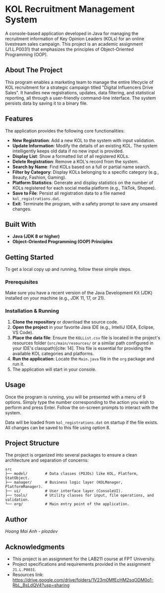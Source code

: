 # KOL Recruitment Management System

A console-based application developed in Java for managing the recruitment information of Key Opinion Leaders (KOLs) for an online livestream sales campaign. This project is an academic assignment (J1.L.P0031) that emphasizes the principles of Object-Oriented Programming (OOP).

## About The Project

This program enables a marketing team to manage the entire lifecycle of KOL recruitment for a strategic campaign titled "Digital Influencers Drive Sales". It handles new registrations, updates, data filtering, and statistical reporting, all through a user-friendly command-line interface. The system persists data by saving it to a binary file.

## Features

The application provides the following core functionalities:

  * **New Registration**: Add a new KOL to the system with input validation.
  * **Update Information**: Modify the details of an existing KOL. The system intelligently keeps old data if no new input is provided.
  * **Display List**: Show a formatted list of all registered KOLs.
  * **Delete Registration**: Remove a KOL's record from the system.
  * **Search by Name**: Find KOLs based on a full or partial name search.
  * **Filter by Category**: Display KOLs belonging to a specific category (e.g., Beauty, Fashion, Gaming).
  * **Platform Statistics**: Generate and display statistics on the number of KOLs registered for each social media platform (e.g., TikTok, Shopee).
  * **Save to File**: Persist all registration data to a file named `kol_registrations.dat`.
  * **Exit**: Terminate the program, with a safety prompt to save any unsaved changes.

## Built With

  * **Java (JDK 8 or higher)**
  * **Object-Oriented Programming (OOP) Principles**

## Getting Started

To get a local copy up and running, follow these simple steps.

### Prerequisites

Make sure you have a recent version of the Java Development Kit (JDK) installed on your machine (e.g., JDK 11, 17, or 21).

### Installation & Running

1.  **Clone the repository** or download the source code.
2.  **Open the project** in your favorite Java IDE (e.g., IntelliJ IDEA, Eclipse, VS Code).
3.  **Place the data file**: Ensure the `KOLList.csv` file is located in the project's resources folder (`src/main/resources/` or a similar path configured in your IDE's classpath)[cite: 14]. This file is essential for providing the available KOL categories and platforms.
4.  **Run the application**: Locate the `Main.java` file in the `org` package and run it.
5.  The application will start in your console.

## Usage

Once the program is running, you will be presented with a menu of 9 options. Simply type the number corresponding to the action you wish to perform and press Enter. Follow the on-screen prompts to interact with the system.

Data will be loaded from `kol_registrations.dat` on startup if the file exists. All changes can be saved to this file using option 8.

## Project Structure

The project is organized into several packages to ensure a clean architecture and separation of concerns:

```
src
├── model/        # Data classes (POJOs) like KOL, Platform, StatObject.
├── manager/      # Business logic layer (KOLManager, PlatformManager).
├── ui/           # User interface layer (ConsoleUI).
├── tools/        # Utility classes for input, file operations, and validation.
└── org/          # Main entry point of the application.
```

## Author

*Hoang Mai Anh - plozdev*

## Acknowledgments

  * This project is an assignment for the LAB211 course at FPT University.
  * Project specifications and requirements provided in the assignment `J1.L.P0031`.
  * Resources link: https://drive.google.com/drive/folders/1V23m0MfEcHM2sqODM0o1-RbL_BsLdQV4?usp=sharing

